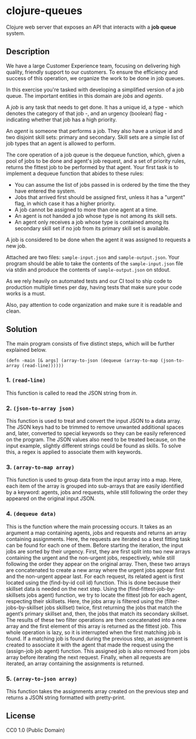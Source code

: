 # clojure-queues

Clojure web server that exposes an API that interacts with a **job queue** system.

## Description

We have a large Customer Experience team, focusing on delivering high quality, friendly support to our
customers. To ensure the efficiency and success of this operation, we organize the work to be done in job queues.

In this exercise you're tasked with developing a simplified version of a job queue. The important entities in this
domain are *jobs* and *agents*.

A *job* is any task that needs to get done. It has a unique id, a type - which denotes the category of that job -, and
an urgency (boolean) flag - indicating whether that job has a high priority.

An *agent* is someone that performs a job. They also have a unique id and two disjoint skill sets: primary and
secondary. Skill sets are a simple list of job types that an agent is allowed to perform.

The core operation of a job queue is the dequeue function, which, given a pool of jobs to be done and agent's job
request, and a set of priority rules, returns the fittest job to be performed by that agent. Your first task is to
implement a dequeue function that abides to these rules:

- You can assume the list of jobs passed in is ordered by the time the they have entered the system.
- Jobs that arrived first should be assigned first, unless it has a "urgent" flag, in which case it has a higher
  priority.
- A job cannot be assigned to more than one agent at a time.
- An agent is not handed a job whose type is not among its skill sets.
- An agent only receives a job whose type is contained among its secondary skill set if no job from its primary
  skill set is available.

A job is considered to be done when the agent it was assigned to requests a new job.

Attached are two files: `sample-input.json` and `sample-output.json`. Your program should be able to take the
contents of the `sample-input.json` file via stdin and produce the contents of `sample-output.json` on stdout.

As we rely heavily on automated tests and our CI tool to ship code to production multiple times per day, 
having tests that make sure your code works is a must.

Also, pay attention to code organization and make sure it is readable and clean.

## Solution

The main program consists of five distinct steps, which will be further explained below.

`(defn -main [& args] (array-to-json (dequeue (array-to-map (json-to-array (read-line))))))`

### 1. `(read-line)`

This function is called to read the JSON string from *in*.

### 2. `(json-to-array json)`

This function is used to treat and convert the input JSON to a data array.
The JSON keys had to be trimmed to remove unwanted additional spaces and, later,
converted to special keywords so they can be easily referenced on the program.
The JSON values also need to be treated because, on the input example, slightly different
strings could be found as skills. To solve this, a regex is applied to associate them with keywords.

### 3. `(array-to-map array)`

This function is used to group data from the input array into a map. Here, each item of the
array is grouped into sub-arrays that are easily identified by a keyword: agents, jobs and requests,
while still following the order they appeared on the original input JSON.

### 4. `(dequeue data)`

This is the function where the main processing occurs. It takes as an argument a map
containing agents, jobs and requests and returns an array containing assignments.
Here, the requests are iterated so a best fitting task can be found for each one of them.
Before starting the iteration, the input jobs are sorted by their urgency. First, they are first
split into two new arrays containing the urgent and the non-urgent jobs, respectively, while still
following the order they appear on the original array. Then, these two arrays are concatenated to
create a new array where the urgent jobs appear first and the non-urgent appear last.
For each request, its related agent is first located using the (find-by-id coll id) function. This
is done because their skillset data is needed on the next step.
Using the (find-fittest-job-by-skillsets jobs agent) function, we try to locate the fittest job
for each agent, respecting their skillsets. Here, the jobs array is filtered using the
(filter-jobs-by-skillset jobs skillset) twice, first returning the jobs that match the agent’s primary
skillset and, then, the jobs that match its secondary skillset. The results of these two filter
operations are then concatenated into a new array and the first element of this array is returned as
the fittest job. This whole operation is lazy, so it is interrupted when the first matching job is found.
If a matching job is found during the previous step, an assignment is created to associate it
with the agent that made the request using the (assign-job job agent) function. This assigned job is
also removed from jobs array before iterating the next request.
Finally, when all requests are iterated, an array containing the assignments is returned.

### 5. `(array-to-json array)`

This function takes the assignments array created on the previous step and returns a JSON
string formatted with pretty-print.

## License
CC0 1.0 (Public Domain)
